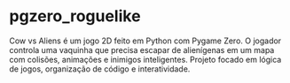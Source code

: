 # pgzero_roguelike
Cow vs Aliens é um jogo 2D feito em Python com Pygame Zero. O jogador controla uma vaquinha que precisa escapar de alienígenas em um mapa com colisões, animações e inimigos inteligentes. Projeto focado em lógica de jogos, organização de código e interatividade.
